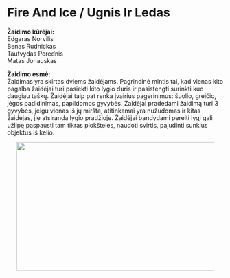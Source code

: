 # Fire And Ice / Ugnis Ir Ledas
**Žaidimo kūrėjai:**<br/>
Edgaras Norvilis<br/>
Benas Rudnickas<br/>
Tautvydas Perednis<br/>
Matas Jonauskas<br/>

**Žaidimo esmė:**<br/>
Žaidimas yra skirtas dviems žaidėjams. Pagrindinė mintis tai, kad vienas kito pagalba žaidėjai turi pasiekti kito lygio duris ir pasistengti surinkti kuo daugiau taškų. Žaidėjai taip pat renka įvairius pagerinimus: šuolio, greičio, jėgos padidinimas, papildomos gyvybės. Žaidėjai pradedami žaidimą turi 3 gyvybes, jeigu vienas iš jų miršta, atitinkamai yra nužudomas ir kitas žaidėjas, jie atsiranda lygio pradžioje. Žaidėjai bandydami pereiti lygį gali užlipę paspausti tam tikras plokšteles, naudoti svirtis, pajudinti sunkius objektus iš kelio. 

<p align="center">
  <img width="460" height="300" src="https://i.imgur.com/j6P5CCO.png">
</p>
